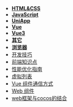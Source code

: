 - **[HTML&CSS](./HTML&CSS/📋目录.md)**
- **[JavaScript](./JavaScript/📋目录.md)**
- **[UniApp](./UniApp/📋目录.md)**
- **[Vue](./Vue/📋目录.md)**
- **[Vue3](./Vue3/📋目录.md)**
- **[其它](./其它/📋目录.md)**
- **[浏览器](./浏览器/📋目录.md)**
- [开发技巧](./开发技巧.md)
- [前端知识点](./前端知识点.md)
- [性能优化指南](./性能优化指南.md)
- [虚拟列表](./虚拟列表.md)
- [Vue 组件通信方式](./Vue%20组件通信方式.md)
- [Web 组件](./Web%20组件.md)
- [web框架与cocos的结合](./web框架与cocos的结合.md)
